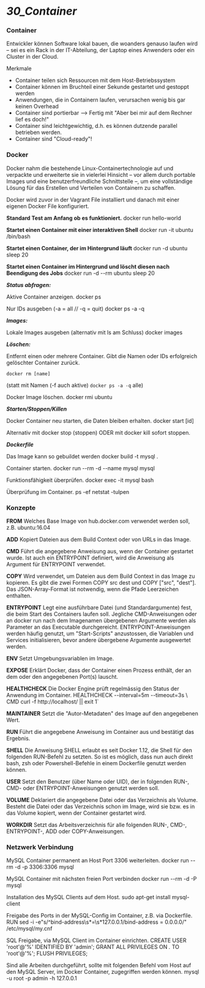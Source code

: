 ***30_Container***
==========================

### Container

Entwickler können Software lokal bauen, die woanders genauso laufen wird – sei es ein Rack in der IT-Abteilung, der Laptop eines Anwenders oder ein Cluster in der Cloud.

Merkmale

- Container teilen sich Ressourcen mit dem Host-Betriebssystem
- Container können im Bruchteil einer Sekunde gestartet und gestoppt werden
- Anwendungen, die in Containern laufen, verursachen wenig bis gar keinen Overhead
- Container sind portierbar --> Fertig mit "Aber bei mir auf dem Rechner lief es doch!"
- Container sind leichtgewichtig, d.h. es können dutzende parallel betrieben werden.
- Container sind "Cloud-ready"!


### Docker

Docker nahm die bestehende Linux-Containertechnologie auf und verpackte und erweiterte sie in vielerlei Hinsicht – vor allem durch portable Images und eine benutzerfreundliche Schnittstelle –, um eine vollständige Lösung für das Erstellen und Verteilen von Containern zu schaffen.

Docker wird zuvor in der Vagrant File installiert und danach mit einer eigenen Docker File konfiguriert.

**Standard Test am Anfang ob es funktioniert.**
    docker run hello-world


**Startet einen Container mit einer interaktiven Shell**
    docker run -it ubuntu /bin/bash


**Startet einen Container, der im Hintergrund läuft**
    docker run -d ubuntu sleep 20


**Startet einen Container im Hintergrund und löscht diesen nach Beendigung des Jobs**
    docker run -d --rm ubuntu sleep 20



***Status abfragen:***

Aktive Container anzeigen.
    docker ps


Nur IDs ausgeben (-a = all // -q = quit)
    docker ps -a -q



***Images:***

Lokale Images ausgeben (alternativ mit ls am Schluss)
    docker images



***Löschen:***

Entfernt einen oder mehrere Container. Gibt die Namen oder IDs erfolgreich gelöschter Container zurück.

    docker rm [name]
(statt mit Namen (-f auch aktive) `docker ps -a -q` alle)


Docker Image löschen.
    docker rmi ubuntu



***Starten/Stoppen/Killen***

Docker Container neu starten, die Daten bleiben erhalten.
    docker start [id]

Alternativ mit docker stop (stoppen) ODER mit docker kill sofort stoppen.


***Dockerfile***

Das Image kann so gebuildet werden
    docker build -t mysql .


Container starten.
    docker run --rm -d --name mysql mysql


Funktionsfähigkeit überprüfen.
    docker exec -it mysql bash


Überprüfung im Container.
    ps -ef
    netstat -tulpen



### Konzepte

**FROM**
Welches Base Image von hub.docker.com verwendet werden soll, z.B. ubuntu:16.04

**ADD**
Kopiert Dateien aus dem Build Context oder von URLs in das Image.

**CMD**
Führt die angegebene Anweisung aus, wenn der Container gestartet wurde. Ist auch ein ENTRYPOINT definiert, wird die Anweisung als Argument für ENTRYPOINT verwendet.

**COPY**
Wird verwendet, um Dateien aus dem Build Context in das Image zu kopieren. Es gibt die zwei Formen COPY src dest und COPY ["src", "dest"]. Das JSON-Array-Format ist notwendig, wenn die Pfade Leerzeichen enthalten.

**ENTRYPOINT**
Legt eine ausführbare Datei (und Standardargumente) fest, die beim Start des Containers laufen soll.
Jegliche CMD-Anweisungen oder an docker run nach dem Imagenamen übergebenen Argumente werden als Parameter an das Executable durchgereicht.
ENTRYPOINT-Anweisungen werden häufig genutzt, um "Start-Scripts" anzustossen, die Variablen und Services initialisieren, bevor andere übergebene Argumente ausgewertet werden.

**ENV**
Setzt Umgebungsvariablen im Image.

**EXPOSE**
Erklärt Docker, dass der Container einen Prozess enthält, der an dem oder den angegebenen Port(s) lauscht.

**HEALTHCHECK**
Die Docker Engine prüft regelmässig den Status der Anwendung im Container.
    HEALTHCHECK --interval=5m --timeout=3s \ CMD curl -f http://localhost/ || exit 1`

**MAINTAINER**
Setzt die "Autor-Metadaten" des Image auf den angegebenen Wert.

**RUN**
Führt die angegebene Anweisung im Container aus und bestätigt das Ergebnis.

**SHELL**
Die Anweisung SHELL erlaubt es seit Docker 1.12, die Shell für den folgenden RUN-Befehl zu setzten. So ist es möglich, dass nun auch direkt bash, zsh oder Powershell-Befehle in einem Dockerfile genutzt werden können.

**USER**
Setzt den Benutzer (über Name oder UID), der in folgenden RUN-, CMD- oder ENTRYPOINT-Anweisungen genutzt werden soll.

**VOLUME**
Deklariert die angegebene Datei oder das Verzeichnis als Volume. Besteht die Datei oder das Verzeichnis schon im Image, wird sie bzw. es in das Volume kopiert, wenn der Container gestartet wird.

**WORKDIR**
Setzt das Arbeitsverzeichnis für alle folgenden RUN-, CMD-, ENTRYPOINT-, ADD oder COPY-Anweisungen.


### Netzwerk Verbindung

MySQL Container permanent an Host Port 3306 weiterleiten.
    docker run --rm -d -p 3306:3306 mysql


MySQL Container mit nächsten freien Port verbinden
    docker run --rm -d -P mysql


Installation des MySQL Clients auf dem Host.
    sudo apt-get install mysql-client


Freigabe des Ports in der MySQL-Config im Container, z.B. via Dockerfile.
    RUN sed -i -e"s/^bind-address\s*=\s*127.0.0.1/bind-address = 0.0.0.0/" /etc/mysql/my.cnf


SQL Freigabe, via MySQL Client im Container einrichten.
    CREATE USER 'root'@'%' IDENTIFIED BY 'admin';
    GRANT ALL PRIVILEGES ON *.* TO 'root'@'%';
    FLUSH PRIVILEGES;


Sind alle Arbeiten durchgeführt, sollte mit folgenden Befehl vom Host auf den MySQL Server, im Docker Container, zugegriffen werden können.
    mysql -u root -p admin -h 127.0.0.1
